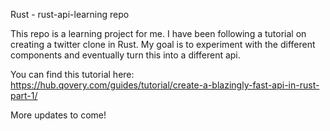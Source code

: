 Rust - rust-api-learning repo

This repo is a learning project for me. I have been following a tutorial
on creating a twitter clone in Rust. My goal is to experiment with the
different components and eventually turn this into a different api.

You can find this tutorial here:
https://hub.qovery.com/guides/tutorial/create-a-blazingly-fast-api-in-rust-part-1/

More updates to come!
